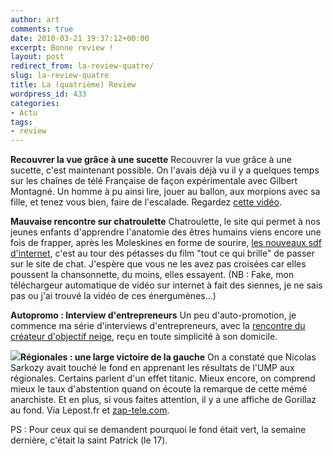 ```yaml
---
author: art
comments: true
date: 2010-03-21 19:37:12+00:00
excerpt: Bonne review !
layout: post
redirect_from: la-review-quatre/
slug: la-review-quatre
title: La (quatrième) Review
wordpress_id: 433
categories:
- Actu
tags:
- review
---
```




**Recouvrer la vue grâce à une sucette**
Recouvrer la vue grâce à une sucette, c'est maintenant possible. On l'avais déjà vu il y a quelques temps sur les chaînes de télé Française de façon expérimentale avec Gilbert Montagné. Un homme à pu ainsi lire, jouer au ballon, aux morpions avec sa fille, et tenez vous bien, faire de l'escalade. Regardez [cette vidéo](http://www.youtube.com/watch?v=xNkw28fz9u0).

**Mauvaise rencontre sur chatroulette**
Chatroulette, le site qui permet à nos jeunes enfants d'apprendre l'anatomie des êtres humains viens encore une fois de frapper, après les Moleskines en forme de sourire, [les nouveaux sdf d'internet](http://www.youtube.com/watch?v=32vpgNiAH60), c'est au tour des pétasses du film "tout ce qui brille" de passer sur le site de chat. J'espère que vous ne les avez pas croisées car elles poussent la chansonnette, du moins, elles essayent. (NB : Fake, mon téléchargeur automatique de vidéo sur internet à fait des siennes, je ne sais pas ou j'ai trouvé la vidéo de ces énergumènes...)

**Autopromo : Interview d'entrepreneurs**
Un peu d'auto-promotion, je commence ma série d'interviews d'entrepreneurs, avec la [rencontre du créateur d'objectif neige](https://irz.fr/objectif-neige), reçu en toute simplicité à son domicile.

**[![](https://static.irz.fr/2010/03/la-review-300x140.png)](https://static.irz.fr/2010/03/la-review.png)Régionales : une large victoire de la gauche**
On a constaté que Nicolas Sarkozy avait touché le fond en apprenant les résultats de l'UMP aux régionales. Certains parlent d'un effet titanic. Mieux encore, on comprend mieux le taux d'abstention quand on écoute la remarque de cette mémé anarchiste. Et en plus, si vous faites attention, il y a une affiche de Gorillaz au fond.
Via Lepost.fr et [zap-tele.com](http://www.dailymotion.com/video/xcloc3_mamie-anarchiste_webcam).


PS : Pour ceux qui se demandent pourquoi le fond était vert, la semaine dernière, c'était la saint Patrick (le 17). 
